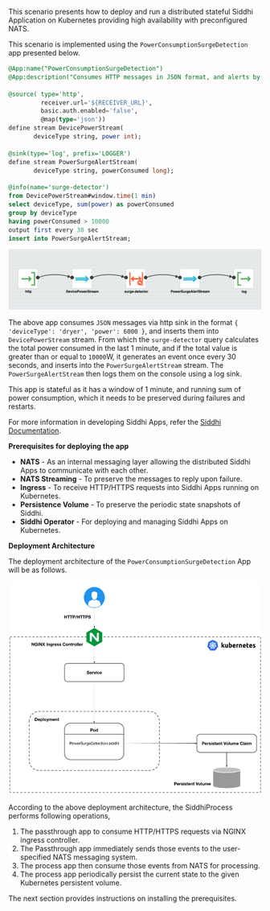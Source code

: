 This scenario presents how to deploy and run a distributed stateful Siddhi Application on Kubernetes providing high availability with preconfigured NATS. 

This scenario is implemented using the `PowerConsumptionSurgeDetection` app presented below.

```sql
@App:name("PowerConsumptionSurgeDetection")
@App:description("Consumes HTTP messages in JSON format, and alerts by logging a message once every 30 seconds, if the total power consumption in the last 1 minute is greater than or equal to 10000W.")

@source( type='http', 
         receiver.url='${RECEIVER_URL}',
         basic.auth.enabled='false', 
         @map(type='json'))
define stream DevicePowerStream(
       deviceType string, power int);

@sink(type='log', prefix='LOGGER')  
define stream PowerSurgeAlertStream(
       deviceType string, powerConsumed long);

@info(name='surge-detector')  
from DevicePowerStream#window.time(1 min) 
select deviceType, sum(power) as powerConsumed
group by deviceType
having powerConsumed > 10000
output first every 30 sec
insert into PowerSurgeAlertStream;
```

![Graphical View of PowerConsumptionSurgeDetection App](../../assets/PowerConsumptionSurgeDetection.png "Graphical View of PowerConsumptionSurgeDetection App")

The above app consumes `JSON` messages via http sink in the format `{ 'deviceType': 'dryer', 'power': 6000 }`, and inserts them into `DevicePowerStream` stream. From which the `surge-detector` query calculates the total power consumed in the last 1 minute, and if the total value is greater than or equal to `10000`W, it generates an event once every 30 seconds, and inserts into the `PowerSurgeAlertStream` stream. The `PowerSurgeAlertStream` then logs them on the console using a log sink.

This app is stateful as it has a window of 1 minute, and running sum of power consumption, which it needs to be preserved during failures and restarts.

For more information in developing Siddhi Apps, refer the [Siddhi Documentation](http://siddhi.io/redirect/docs).

**Prerequisites for deploying the app**

- **NATS** - As an internal messaging layer allowing the distributed Siddhi Apps to communicate with each other.
- **NATS Streaming** - To preserve the messages to reply upon failure.
- **Ingress** - To receive HTTP/HTTPS requests into Siddhi Apps running on Kubernetes.
- **Persistence Volume** - To preserve the periodic state snapshots of Siddhi. 
- **Siddhi Operator** - For deploying and managing Siddhi Apps on Kubernetes.

**Deployment Architecture**

The deployment architecture of the `PowerConsumptionSurgeDetection` App will be as follows. 

![Deployment Architecture](../../assets/architectures/stateful-deployment.png "Deployment Architecture")

According to the above deployment architecture, the SiddhiProcess performs following operations,

1. The passthrough app to consume HTTP/HTTPS requests via NGINX ingress controller.
1. The Passthrough app immediately sends those events to the user-specified NATS messaging system.
1. The process app then consume those events from NATS for processing.
1. The process app periodically persist the current state to the given Kubernetes persistent volume.

The next section provides instructions on installing the prerequisites.

